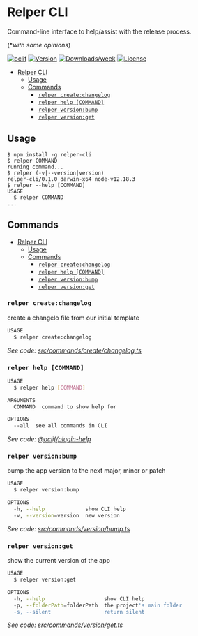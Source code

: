 # Relper CLI

Command-line interface to help/assist with the release process.

(\*_with some opinions_)

[![oclif](https://img.shields.io/badge/cli-oclif-brightgreen.svg)](https://oclif.io)
[![Version](https://img.shields.io/npm/v/relper-cli.svg)](https://npmjs.org/package/relper-cli)
[![Downloads/week](https://img.shields.io/npm/dw/relper-cli.svg)](https://npmjs.org/package/relper-cli)
[![License](https://img.shields.io/npm/l/relper-cli.svg)](https://github.com/azedo/relper-cli/blob/master/package.json)

<!-- toc -->

- [Relper CLI](#relper-cli)
  - [Usage](#usage)
  - [Commands](#commands)
    - [`relper create:changelog`](#relper-createchangelog)
    - [`relper help [COMMAND]`](#relper-help-command)
    - [`relper version:bump`](#relper-versionbump)
    - [`relper version:get`](#relper-versionget)

<!-- tocstop -->

## Usage

<!-- usage -->

```sh-session
$ npm install -g relper-cli
$ relper COMMAND
running command...
$ relper (-v|--version|version)
relper-cli/0.1.0 darwin-x64 node-v12.18.3
$ relper --help [COMMAND]
USAGE
  $ relper COMMAND
...
```

<!-- usagestop -->

## Commands

<!-- commands -->

- [Relper CLI](#relper-cli)
  - [Usage](#usage)
  - [Commands](#commands)
    - [`relper create:changelog`](#relper-createchangelog)
    - [`relper help [COMMAND]`](#relper-help-command)
    - [`relper version:bump`](#relper-versionbump)
    - [`relper version:get`](#relper-versionget)

### `relper create:changelog`

create a changelo file from our initial template

```bash
USAGE
  $ relper create:changelog
```

_See code: [src/commands/create/changelog.ts](https://github.com/azedo/relper-cli/blob/v0.0.1/src/commands/create/changelog.ts)_

### `relper help [COMMAND]`

```bash
USAGE
  $ relper help [COMMAND]

ARGUMENTS
  COMMAND  command to show help for

OPTIONS
  --all  see all commands in CLI
```

_See code: [@oclif/plugin-help](https://github.com/oclif/plugin-help/blob/v3.2.0/src/commands/help.ts)_

### `relper version:bump`

bump the app version to the next major, minor or patch

```bash
USAGE
  $ relper version:bump

OPTIONS
  -h, --help             show CLI help
  -v, --version=version  new version
```

_See code: [src/commands/version/bump.ts](https://github.com/azedo/relper-cli/blob/v0.0.1/src/commands/version/bump.ts)_

### `relper version:get`

show the current version of the app

```bash
USAGE
  $ relper version:get

OPTIONS
  -h, --help                   show CLI help
  -p, --folderPath=folderPath  the project's main folder
  -s, --silent                 return silent
```

_See code: [src/commands/version/get.ts](https://github.com/azedo/relper-cli/blob/v0.0.1/src/commands/version/bump.ts)_

<!-- commandsstop -->
